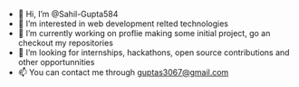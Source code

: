 - 👋 Hi, I’m @Sahil-Gupta584
- 👀 I’m interested in web development relted technologies
- 🌱 I’m currently working on proflie making some initial project, go an checkout my repositories
- 💞️ I’m looking for internships, hackathons, open source contributions and other opportunnities
- 📫 You can contact me through guptas3067@gmail.com



